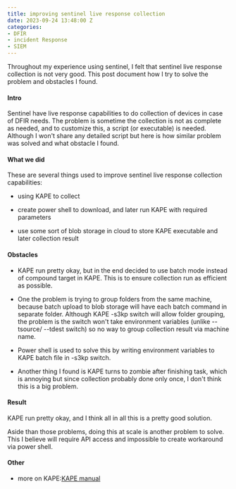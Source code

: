 ```yaml
---
title: improving sentinel live response collection
date: 2023-09-24 13:48:00 Z
categories:
- DFIR
- incident Response
- SIEM
---
```


Throughout my experience using sentinel, I felt that sentinel live response collection is not very good. This post document how I try to solve the problem and obstacles I found. 

<!--more-->
#### Intro
Sentinel have live response capabilities to do collection of devices in case of DFIR needs. The problem is sometime the collection is not as complete as needed, and to customize this, a script (or executable) is needed. Although I won't share any detailed script but here is how similar problem was solved and what obstacle I found.
 
#### What we did
These are several things used to improve sentinel live response collection capabilities:

* using KAPE to collect

* create power shell to download, and later run KAPE with required parameters

* use some sort of blob storage in cloud to store KAPE executable and later collection result

#### Obstacles 
* KAPE run pretty okay, but in the end decided to use batch mode instead of compound target in KAPE. This is to ensure collection run as efficient as possible.

* One the problem is trying to group folders from the same machine, because batch upload to blob storage will have each batch command in separate folder. Although KAPE -s3kp switch will allow folder grouping, the problem is the switch won't take environment variables (unlike --tsource/ --tdest switch) so no way to group collection result via machine name.

* Power shell is used to solve this by writing environment variables to KAPE batch file in -s3kp switch.

* Another thing I found is KAPE turns to zombie after finishing task, which is annoying but since collection probably done only once, I don't think this is a big problem.

#### Result
KAPE run pretty okay, and I think all in all this is a pretty good solution.

Aside than those problems, doing this at scale is another problem to solve. This I believe will require API access and impossible to create workaround via power shell.

#### Other
* more on KAPE:[KAPE manual](https://ericzimmerman.github.io/KapeDocs/)
